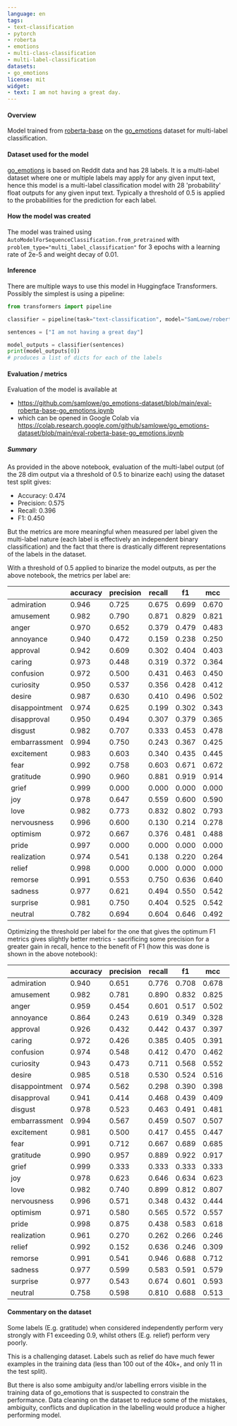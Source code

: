 ```yaml
---
language: en
tags:
- text-classification
- pytorch
- roberta
- emotions
- multi-class-classification
- multi-label-classification
datasets:
- go_emotions
license: mit
widget:
- text: I am not having a great day.
---
```


#### Overview

Model trained from [roberta-base](https://huggingface.co/roberta-base) on the [go_emotions](https://huggingface.co/datasets/go_emotions) dataset for multi-label classification.

#### Dataset used for the model

[go_emotions](https://huggingface.co/datasets/go_emotions) is based on Reddit data and has 28 labels. It is a multi-label dataset where one or multiple labels may apply for any given input text, hence this model is a multi-label classification model with 28 'probability' float outputs for any given input text. Typically a threshold of 0.5 is applied to the probabilities for the prediction for each label.

#### How the model was created

The model was trained using `AutoModelForSequenceClassification.from_pretrained` with `problem_type="multi_label_classification"` for 3 epochs with a learning rate of 2e-5 and weight decay of 0.01.

#### Inference

There are multiple ways to use this model in Huggingface Transformers. Possibly the simplest is using a pipeline:

```python
from transformers import pipeline

classifier = pipeline(task="text-classification", model="SamLowe/roberta-base-go_emotions", top_k=None)

sentences = ["I am not having a great day"]

model_outputs = classifier(sentences)
print(model_outputs[0])
# produces a list of dicts for each of the labels
```

#### Evaluation / metrics

Evaluation of the model is available at

- https://github.com/samlowe/go_emotions-dataset/blob/main/eval-roberta-base-go_emotions.ipynb
- which can be opened in Google Colab via https://colab.research.google.com/github/samlowe/go_emotions-dataset/blob/main/eval-roberta-base-go_emotions.ipynb

##### Summary

As provided in the above notebook, evaluation of the multi-label output (of the 28 dim output via a threshold of 0.5 to binarize each) using the dataset test split gives:

- Accuracy: 0.474
- Precision: 0.575
- Recall: 0.396
- F1: 0.450

But the metrics are more meaningful when measured per label given the multi-label nature (each label is effectively an independent binary classification) and the fact that there is drastically different representations of the labels in the dataset.

With a threshold of 0.5 applied to binarize the model outputs, as per the above notebook, the metrics per label are:

|                | accuracy | precision | recall | f1    | mcc   | support | threshold |
| -------------- | -------- | --------- | ------ | ----- | ----- | ------- | --------- |
| admiration     | 0.946    | 0.725     | 0.675  | 0.699 | 0.670 | 504     | 0.5       |
| amusement      | 0.982    | 0.790     | 0.871  | 0.829 | 0.821 | 264     | 0.5       |
| anger          | 0.970    | 0.652     | 0.379  | 0.479 | 0.483 | 198     | 0.5       |
| annoyance      | 0.940    | 0.472     | 0.159  | 0.238 | 0.250 | 320     | 0.5       |
| approval       | 0.942    | 0.609     | 0.302  | 0.404 | 0.403 | 351     | 0.5       |
| caring         | 0.973    | 0.448     | 0.319  | 0.372 | 0.364 | 135     | 0.5       |
| confusion      | 0.972    | 0.500     | 0.431  | 0.463 | 0.450 | 153     | 0.5       |
| curiosity      | 0.950    | 0.537     | 0.356  | 0.428 | 0.412 | 284     | 0.5       |
| desire         | 0.987    | 0.630     | 0.410  | 0.496 | 0.502 | 83      | 0.5       |
| disappointment | 0.974    | 0.625     | 0.199  | 0.302 | 0.343 | 151     | 0.5       |
| disapproval    | 0.950    | 0.494     | 0.307  | 0.379 | 0.365 | 267     | 0.5       |
| disgust        | 0.982    | 0.707     | 0.333  | 0.453 | 0.478 | 123     | 0.5       |
| embarrassment  | 0.994    | 0.750     | 0.243  | 0.367 | 0.425 | 37      | 0.5       |
| excitement     | 0.983    | 0.603     | 0.340  | 0.435 | 0.445 | 103     | 0.5       |
| fear           | 0.992    | 0.758     | 0.603  | 0.671 | 0.672 | 78      | 0.5       |
| gratitude      | 0.990    | 0.960     | 0.881  | 0.919 | 0.914 | 352     | 0.5       |
| grief          | 0.999    | 0.000     | 0.000  | 0.000 | 0.000 | 6       | 0.5       |
| joy            | 0.978    | 0.647     | 0.559  | 0.600 | 0.590 | 161     | 0.5       |
| love           | 0.982    | 0.773     | 0.832  | 0.802 | 0.793 | 238     | 0.5       |
| nervousness    | 0.996    | 0.600     | 0.130  | 0.214 | 0.278 | 23      | 0.5       |
| optimism       | 0.972    | 0.667     | 0.376  | 0.481 | 0.488 | 186     | 0.5       |
| pride          | 0.997    | 0.000     | 0.000  | 0.000 | 0.000 | 16      | 0.5       |
| realization    | 0.974    | 0.541     | 0.138  | 0.220 | 0.264 | 145     | 0.5       |
| relief         | 0.998    | 0.000     | 0.000  | 0.000 | 0.000 | 11      | 0.5       |
| remorse        | 0.991    | 0.553     | 0.750  | 0.636 | 0.640 | 56      | 0.5       |
| sadness        | 0.977    | 0.621     | 0.494  | 0.550 | 0.542 | 156     | 0.5       |
| surprise       | 0.981    | 0.750     | 0.404  | 0.525 | 0.542 | 141     | 0.5       |
| neutral        | 0.782    | 0.694     | 0.604  | 0.646 | 0.492 | 1787    | 0.5       |

Optimizing the threshold per label for the one that gives the optimum F1 metrics gives slightly better metrics - sacrificing some precision for a greater gain in recall, hence to the benefit of F1 (how this was done is shown in the above notebook):

|                | accuracy | precision | recall | f1    | mcc   | support | threshold |
| -------------- | -------- | --------- | ------ | ----- | ----- | ------- | --------- |
| admiration     | 0.940    | 0.651     | 0.776  | 0.708 | 0.678 | 504     | 0.25      |
| amusement      | 0.982    | 0.781     | 0.890  | 0.832 | 0.825 | 264     | 0.45      |
| anger          | 0.959    | 0.454     | 0.601  | 0.517 | 0.502 | 198     | 0.15      |
| annoyance      | 0.864    | 0.243     | 0.619  | 0.349 | 0.328 | 320     | 0.10      |
| approval       | 0.926    | 0.432     | 0.442  | 0.437 | 0.397 | 351     | 0.30      |
| caring         | 0.972    | 0.426     | 0.385  | 0.405 | 0.391 | 135     | 0.40      |
| confusion      | 0.974    | 0.548     | 0.412  | 0.470 | 0.462 | 153     | 0.55      |
| curiosity      | 0.943    | 0.473     | 0.711  | 0.568 | 0.552 | 284     | 0.25      |
| desire         | 0.985    | 0.518     | 0.530  | 0.524 | 0.516 | 83      | 0.25      |
| disappointment | 0.974    | 0.562     | 0.298  | 0.390 | 0.398 | 151     | 0.40      |
| disapproval    | 0.941    | 0.414     | 0.468  | 0.439 | 0.409 | 267     | 0.30      |
| disgust        | 0.978    | 0.523     | 0.463  | 0.491 | 0.481 | 123     | 0.20      |
| embarrassment  | 0.994    | 0.567     | 0.459  | 0.507 | 0.507 | 37      | 0.10      |
| excitement     | 0.981    | 0.500     | 0.417  | 0.455 | 0.447 | 103     | 0.35      |
| fear           | 0.991    | 0.712     | 0.667  | 0.689 | 0.685 | 78      | 0.40      |
| gratitude      | 0.990    | 0.957     | 0.889  | 0.922 | 0.917 | 352     | 0.45      |
| grief          | 0.999    | 0.333     | 0.333  | 0.333 | 0.333 | 6       | 0.05      |
| joy            | 0.978    | 0.623     | 0.646  | 0.634 | 0.623 | 161     | 0.40      |
| love           | 0.982    | 0.740     | 0.899  | 0.812 | 0.807 | 238     | 0.25      |
| nervousness    | 0.996    | 0.571     | 0.348  | 0.432 | 0.444 | 23      | 0.25      |
| optimism       | 0.971    | 0.580     | 0.565  | 0.572 | 0.557 | 186     | 0.20      |
| pride          | 0.998    | 0.875     | 0.438  | 0.583 | 0.618 | 16      | 0.10      |
| realization    | 0.961    | 0.270     | 0.262  | 0.266 | 0.246 | 145     | 0.15      |
| relief         | 0.992    | 0.152     | 0.636  | 0.246 | 0.309 | 11      | 0.05      |
| remorse        | 0.991    | 0.541     | 0.946  | 0.688 | 0.712 | 56      | 0.10      |
| sadness        | 0.977    | 0.599     | 0.583  | 0.591 | 0.579 | 156     | 0.40      |
| surprise       | 0.977    | 0.543     | 0.674  | 0.601 | 0.593 | 141     | 0.15      |
| neutral        | 0.758    | 0.598     | 0.810  | 0.688 | 0.513 | 1787    | 0.25      |

#### Commentary on the dataset

Some labels (E.g. gratitude) when considered independently perform very strongly with F1 exceeding 0.9, whilst others (E.g. relief) perform very poorly.

This is a challenging dataset. Labels such as relief do have much fewer examples in the training data (less than 100 out of the 40k+, and only 11 in the test split).

But there is also some ambiguity and/or labelling errors visible in the training data of go_emotions that is suspected to constrain the performance. Data cleaning on the dataset to reduce some of the mistakes, ambiguity, conflicts and duplication in the labelling would produce a higher performing model.